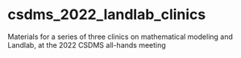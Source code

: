 # csdms_2022_landlab_clinics
Materials for a series of three clinics on mathematical modeling and Landlab, at the 2022 CSDMS all-hands meeting
